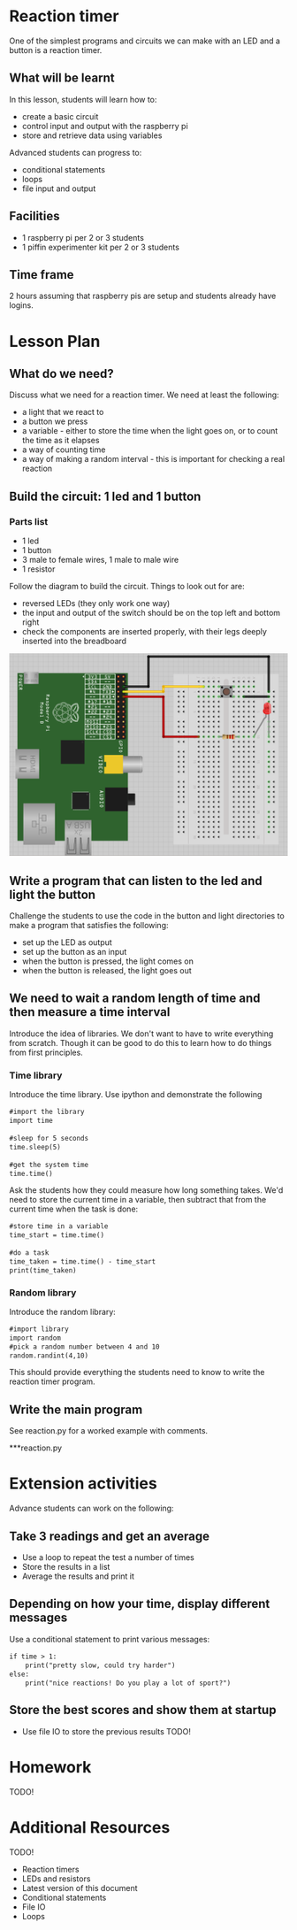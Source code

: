 # Reaction timer

One of the simplest programs and circuits we can make with an LED and a button is a reaction timer.

## What will be learnt

In this lesson, students will learn how to:

* create a basic circuit
* control input and output with the raspberry pi
* store and retrieve data using variables

Advanced students can progress to:

* conditional statements
* loops
* file input and output

## Facilities

* 1 raspberry pi per 2 or 3 students
* 1 piffin experimenter kit per 2 or 3 students

## Time frame

2 hours assuming that raspberry pis are setup and students already have logins.

# Lesson Plan

## What do we need?

Discuss what we need for a reaction timer. We need at least the following:

* a light that we react to
* a button we press
* a variable - either to store the time when the light goes on, or to count the time as it elapses
* a way of counting time
* a way of making a random interval - this is important for checking a real reaction

## Build the circuit: 1 led and 1 button

### Parts list

* 1 led
* 1 button
* 3 male to female wires, 1 male to male wire
* 1 resistor

Follow the diagram to build the circuit. Things to look out for are:

* reversed LEDs (they only work one way) 
* the input and output of the switch should be on the top left and bottom right
* check the components are inserted properly, with their legs deeply inserted into the breadboard

![1 LED and 1 button](1led1switch.png)

## Write a program that can listen to the led and light the button

Challenge the students to use the code in the button and light directories to make a program that satisfies the following:

* set up the LED as output
* set up the button as an input
* when the button is pressed, the light comes on
* when the button is released, the light goes out

## We need to wait a random length of time and then measure a time interval

Introduce the idea of libraries. We don't want to have to write everything from scratch. Though it can be good to do this to learn how to do things from first principles.

### Time library

Introduce the time library. Use ipython and demonstrate the following

~~~ {.python .numberLines}
#import the library
import time

#sleep for 5 seconds
time.sleep(5)

#get the system time
time.time()
~~~

Ask the students how they could measure how long something takes. We'd need to store the current time in a variable, then subtract that from the current time when the task is done:

~~~ {.python .numberLines}
#store time in a variable
time_start = time.time()

#do a task
time_taken = time.time() - time_start
print(time_taken)
~~~

### Random library

Introduce the random library:

~~~ {.python .numberLines}
#import library
import random
#pick a random number between 4 and 10
random.randint(4,10)
~~~

This should provide everything the students need to know to write the reaction timer program.

## Write the main program

See reaction.py for a worked example with comments.

***reaction.py

# Extension activities

Advance students can work on the following:

## Take 3 readings and get an average

* Use a loop to repeat the test a number of times
* Store the results in a list
* Average the results and print it

## Depending on how your time, display different messages

Use a conditional statement to print various messages:

~~~ {.python .numberLines}
if time > 1:
    print("pretty slow, could try harder")
else:
    print("nice reactions! Do you play a lot of sport?")
~~~

## Store the best scores and show them at startup

* Use file IO to store the previous results
TODO!

# Homework

TODO!

# Additional Resources

TODO!

* Reaction timers
* LEDs and resistors
* Latest version of this document
* Conditional statements
* File IO
* Loops

